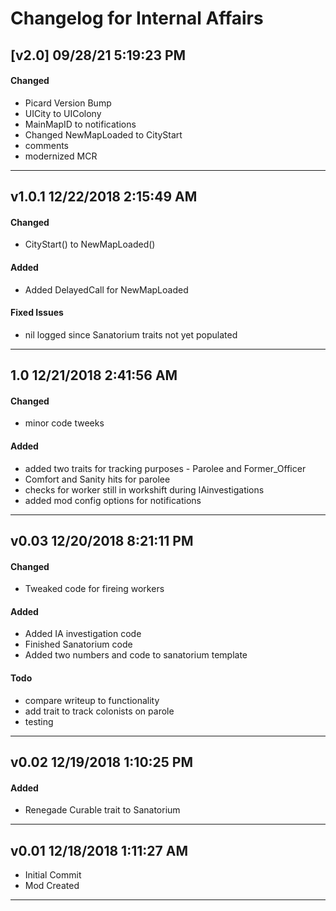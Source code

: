 # Changelog for Internal Affairs
## [v2.0] 09/28/21 5:19:23 PM
#### Changed
- Picard Version Bump
- UICity to UIColony
- MainMapID to notifications
- Changed NewMapLoaded to CityStart
- comments
- modernized MCR

--------------------------------------------------------
## v1.0.1 12/22/2018 2:15:49 AM
#### Changed
- CityStart() to NewMapLoaded()

#### Added
- Added DelayedCall for NewMapLoaded

#### Fixed Issues
- nil logged since Sanatorium traits not yet populated

-------------------------------------------------
## 1.0 12/21/2018 2:41:56 AM
#### Changed
- minor code tweeks

#### Added
- added two traits for tracking purposes - Parolee and Former_Officer
- Comfort and Sanity hits for parolee
- checks for worker still in workshift during IAinvestigations
- added mod config options for notifications

--------------------------------------------------------
## v0.03 12/20/2018 8:21:11 PM
#### Changed
- Tweaked code for fireing workers

#### Added
- Added IA investigation code
- Finished Sanatorium code
- Added two numbers and code to sanatorium template

#### Todo
- compare writeup to functionality
- add trait to track colonists on parole
- testing
--------------------------------------------------------
## v0.02 12/19/2018 1:10:25 PM

#### Added
- Renegade Curable trait to Sanatorium

--------------------------------------------------------
## v0.01 12/18/2018 1:11:27 AM

- Initial Commit
- Mod Created

--------------------------------------------------------
